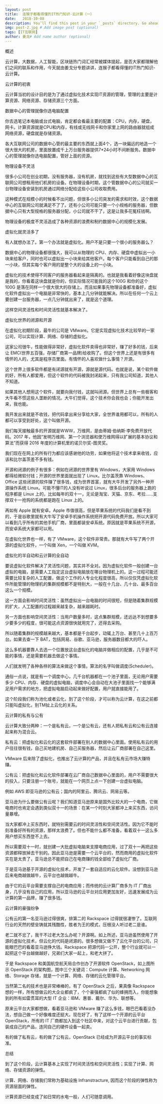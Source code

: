```yaml
---
layout: post
title:  连猴子都看得懂的IT热门知识-云计算（一）
date:   2018-10-08
description: You’ll find this post in your `_posts` directory. Go ahead and edit it and re-build the site to see your changes. # Add post description (optional)
img: post-2.jpg # Add image post (optional)
tags: [IT互联网]
author: 姜戈# Add name author (optional)
---
```

概述

云计算，大数据，人工智能，区块链热门词汇经常被媒体提起，是否大家都理解他们之间的联系和作用，今天就由姜戈分专题讲讲，连猴子都看得懂的IT热门知识-云计算。

云计算的初衷

云计算当初的设计目的是为了通过虚拟化技术实现IT资源的管理，管理的主要是计算资源、网络资源、存储资源三个方面。


数据中心的管理就像你选电脑配置

你去选笔记本电脑或台式电脑，肯定都会看最主要的配置：CPU，内存，硬盘，网卡。计算资源就是CPU和内存，有线或无线网卡和你家里上网的路由器就组成网络资源，硬盘就是存储资源。

各大互联网公司的数据中心管的最主要的东西就上面4个，选一块偏远的地造一个很大很大的机房，里面放置成千上万台服务器提供7*24小时不间断服务。数据中心的管理就像你选电脑配置，管好上面的资源。

物理设备不灵活

很多小公司在创业初期，没有服务器，没有机房，就找到这些有大型数据中心的互联网公司想租用他们机房的设备。在物理设备时期，这个管数据中心的公司就买一台物理设备安装到机房通过网络分配给这些小公司收取费用。

这种模式在规模小的时候看不出问题，但很多小公司突发的需求和时效，这个数据中心的互联网公司就满足不了了。还有小公司可能只要一个小规格的服务器，但数据中心只有大型规格的服务器分配，小公司就不干了，这是让我多花冤枉钱啊。

物理设备的极度不灵活造成了各种资源的浪费和制约数据中心的规模化发展。

虚拟化就灵活多了

有人就想办法了。第一个办法就是虚拟化。用户不是只要一个很小的服务器么？

数据中心的物理设备都很强大，我可以从物理的 CPU、内存、硬盘中虚拟出一小块来给客户，同时也可以虚拟出一小块来给其他客户。每个客户只能看到自己的那一小块，但其实每个客户用的是整个大的设备上的一小块。

虚拟化的技术使得不同客户的服务器看起来是隔离的。也就是我看着好像这块盘就是我的，你看着这块盘就是你的，但实际情况可能我的这个100G 和你的这个 100G 是落在同样一个很大很大的存储上。而且如果事先物理设备都准备好，虚拟化软件虚拟出一个电脑是非常快的，基本上几分钟就能解决。所以在任何一个云上要创建一台服务器，一点几分钟就出来了，就是这个道理。

这样空间灵活性和时间灵活性就基本解决了。

虚拟化世界的闭源和开源

在虚拟化初期阶段，最牛的公司是 VMware。它是实现虚拟化技术比较早的一家公司，可以实现计算、网络、存储的虚拟化。

这家公司很牛，性能做得非常好，虚拟化软件卖得也非常好，赚了好多的钱，后来让 EMC(世界五百强，存储厂商第一品牌)给收购了。但这个世界上还是有很多有情怀的人的，尤其是程序员里面。有情怀的人喜欢做什么事情？开源。

这个世界上很多软件都是有闭源就有开源，源就是源代码。也就是说，某个软件做的好，所有人都爱用，但这个软件的代码被我封闭起来，只有我公司知道，其他人不知道。

如果其他人想用这个软件，就要向我付钱，这就叫闭源。但世界上总有一些极客和大牛看不惯这些人垄断的情况。大牛们觉得，这个技术你会我也会；你能开发出来，我也能。

我开发出来就是不收钱，把代码拿出来分享给大家，全世界谁用都可以，所有的人都可以享受到好处，这个叫做开源。

我们每天接触最多的开源就是WWW，万维网，是由蒂姆·伯纳斯·李免费开放代码。2017 年，他因“发明万维网、第一个浏览器和使万维网得以扩展的基本协议和算法”而获得 2016 年度的计算机里的诺贝尔奖-图灵奖。

我们现在在网上的所有行为都应该感谢他的功劳，如果他将这个技术拿来收钱，应该和比尔盖茨差不多有钱。

开源和闭源的例子有很多：例如在闭源的世界里有 Windows，大家用 Windows 都得给微软付钱；开源的世界里面就出现了 Linux。比尔盖茨靠 Windows、Office 这些闭源的软件赚了很多钱，成为世界首富，就有大牛开发了另外一种开源操作系统 Linux。可能不懂IT的人没有听说过 Linux，很多后台的服务器上跑的程序都是 Linux 上的，比如每年的双十一，无论是淘宝、天猫、京东、考拉……支撑双十一抢购的系统都是跑在 Linux 上的。

再如有 Apple 就有安卓。Apple 市值很高，但是苹果系统的代码我们是看不到的，于是谷歌里就有大牛写了安卓手机操作系统把开源代码免费开放。所以大家可以看到几乎所有的其他手机厂商，里面都装安卓系统。原因就是苹果系统不开源，而安卓系统大家都可以用。

在虚拟化世界也一样，有了 VMware，这个软件非常贵。那就有大牛写了两个开源的虚拟化软件，一个叫做 Xen，一个叫做 KVM。

虚拟化的半自动和云计算的全自动

要说虚拟化软件解决了灵活性问题，其实并不全对。因为虚拟化软件一般创建一台虚拟的电脑，是需要人工指定这台虚拟电脑放在哪台物理机上的。这一过程可能还需要比较复杂的人工配置，做这个工作的人专业化程度很高，所以仅仅凭虚拟化软件所能管理的物理机的集群规模都不是特别大，一般在十几台、几十台、最多百台这么一个规模。

这一方面会影响时间灵活性：虽然虚拟出一台电脑的时间很短，但是随着集群规模的扩大，人工配置的过程越来越复杂，越来越耗时。

另一方面也影响空间灵活性：当用户数量多时，这点集群规模，还远达不到想要多少要多少的程度，很可能这点资源很快就用完了，还得去采购。

所以随着集群的规模越来越大，基本都是千台起步，动辄上万台、甚至几十上百万台。如果去查一下 BAT，包括网易、谷歌、亚马逊，服务器数目都大的吓人。

这么多机器要靠人去选一个位置放这台虚拟化的电脑并做相应的配置，几乎是不可能的事情，还是需要机器去做这个事情。

人们就发明了各种各样的算法来做这个事情，算法的名字叫做调度(Scheduler)。

通俗一点说，就是有一个调度中心，几千台机器都在一个池子里面，无论用户需要多少 CPU、内存、硬盘的虚拟电脑，调度中心会自动在大池子里面找一个能够满足用户需求的地方，把虚拟电脑启动起来做好配置，用户就直接能用了。

这个阶段我们称为池化或者云化，到了这个阶段，才可以称为云计算，在这之前都只能叫虚拟化，别TM扯上云化的关系。

云计算的私有与公有

云计算大致分两种：一个是私有云，一个是公有云，还有人把私有云和公有云连接起来称为混合云。

私有云：把虚拟化和云化的这套软件部署在别人的数据中心里面。使用私有云的用户往往很有钱，自己买地建机房、自己买服务器，然后让云厂商部署在自己这里。

VMware 后来除了虚拟化，也推出了云计算的产品，并且在私有云市场大赚特赚。

公有云：把虚拟化和云化软件部署在云厂商自己数据中心里面的，用户不需要很大的投入，只要注册一个账号，就能在一个网页上点一下创建一台虚拟电脑。

例如 AWS 即亚马逊的公有云；国内的阿里云、腾讯云、网易云等。

亚马逊为什么要做公有云呢？我们知道亚马逊原来是国外比较大的一个电商，它做电商时也肯定会遇到类似双十一的场景：在某一个时刻大家都冲上来买东西，访问量暴增。

当大家都冲上买东西时，就特别需要云的时间灵活性和空间灵活性。因为它不能时刻准备好所有的资源，那样太浪费了。但也不能什么都不准备，看着双十一这么多用户想买东西登不上去。

所以需要双十一时，就创建一大批虚拟电脑来支撑电商应用，过了双十一再把这些资源都释放掉去干别的。因此亚马逊是需要一个云平台的，然而商用的虚拟化软件实在是太贵了，亚马逊总不能把自己在电商赚的钱全部给了虚拟化厂商。

于是亚马逊基于开源的虚拟化技术，开发了一套自适应的云化软件。没想到亚马逊后来电商越做越牛，云平台也越做越牛。

由于它的云平台需要支撑自己的电商应用；而传统的云计算厂商多为 IT 厂商出身，几乎没有自己的应用，所以亚马逊的云平台对应用更加友好，迅速发展成为云计算的第一品牌，赚了很多钱。

云计算的豪强纷争

公有云的第一名亚马逊过得很爽，排第二的 Rackspace 过得就很凄惨了。互联网行业的天然的壁垒铸就其残酷性，胜者为王的模式，压根没人听过老二是谁。

老二就不忿了，我干不过老大怎么办呢？开源啊。如上所述，亚马逊虽然使用了开源的虚拟化技术，但云化的代码是闭源的。很多想做又做不了云化平台的公司，只能眼巴巴的看着亚马逊挣大钱。Rackspace 把源代码一公开，整个行业就可以一起把这个平台越做越好，兄弟们大家一起上，和老大拼了。


于是 Rackspace 和美国航空航天局合作创办了开源软件 OpenStack，如上图所示 OpenStack 的架构图，图中三个关键词：Compute 计算、Networking 网络、Storage 存储，就是一个计算、网络、存储的云化管理平台。

当然第二名的技术也是非常棒棒的，有了 OpenStack 之后，果真像 Rackspace 想的一样，所有想做云的大企业都疯了，个个豪强都疯了似的蜂拥而入，你能想象到的所有如雷贯耳的大型 IT 企业：IBM、惠普、戴尔、华为、联想等。

原来云平台大家都想做，看着亚马逊和 VMware 赚了这么多钱，眼巴巴看着没办法，想自己做一个好像难度还挺大。现在好了，有了这样一个开源的云平台 OpenStack，所有的 IT 厂商都加入到这个社区中来，对这个云平台进行贡献，包装成自己的产品，连同自己的硬件设备一起卖。

有的做了私有云，有的做了公有云，OpenStack 已经成为开源云平台的事实标准。

总结

到了这个阶段，云计算基本上实现了时间灵活性和空间灵活性；实现了计算、网络、存储资源的弹性。

计算、网络、存储我们常称为基础设施 Infranstracture, 因而这个阶段的弹性称为资源层面的弹性。

计算资源已经变成了如日常的水电一般，人们可随意调用。



